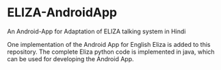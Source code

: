 # ELIZA-AndroidApp
An Android-App for Adaptation of ELIZA talking system in Hindi


One implementation of the Android App for English Eliza is added to this repository. The complete Eliza python code is implemented in java, which can be used for developing the Android App.
